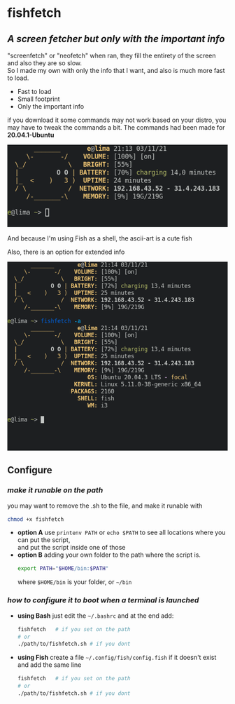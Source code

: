 # fishfetch
## _A screen fetcher but only with the important info_

"screenfetch" or "neofetch" when ran, they fill the entirety of the screen and also they are so slow.  
So I made my own with only the info that I want, and also is much more fast to load.

- Fast to load
- Small footprint
- Only the important info

if you download it some commands may not work based on your distro, you may have to tweak the commands a bit. The commands had been made for **20.04.1-Ubuntu**

![Screenshot](screenshot.png)

And because I'm using Fish as a shell, the ascii-art is a cute fish

Also, there is an option for extended info

![Screenshot-large](screenshot-large.png)


## Configure

### *make it runable on the path*

you may want to remove the .sh to the file, and make it runable with
```sh
chmod +x fishfetch
```

- **option A**
use `printenv PATH` or `echo $PATH` to see all locations where you can put the script,  
and put the script inside one of those
- **option B**
adding your own folder to the path where the script is.
    ```sh
    export PATH="$HOME/bin:$PATH"
    ```
    where `$HOME/bin` is your folder, or `~/bin`
    
### _how to configure it to boot when a terminal is launched_
- **using Bash**
just edit the `~/.bashrc` and at the end add:
    ```sh
    fishfetch   # if you set on the path
    # or
    ./path/to/fishfetch.sh # if you dont
    ```
- **using Fish**
create a file `~/.config/fish/config.fish` if it doesn't exist and add the same line
    ```sh
    fishfetch   # if you set on the path
    # or
    ./path/to/fishfetch.sh # if you dont
    ```
    
